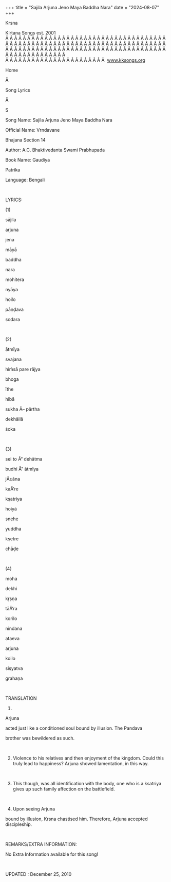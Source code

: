 +++ 
title = "Sajila Arjuna Jeno Maya Baddha Nara"
date = "2024-08-07"
+++

Krsna
 
Kirtana
 Songs est. 2001
Â Â Â Â Â Â Â Â Â Â Â Â Â Â Â Â Â Â Â Â Â Â Â Â Â Â Â Â Â Â Â Â Â Â Â Â Â Â Â Â Â Â Â Â Â Â Â Â Â Â Â Â Â Â Â Â Â Â Â Â Â Â Â Â Â Â Â Â Â Â Â Â Â Â Â Â Â Â Â Â Â Â Â Â Â Â Â Â Â Â Â Â Â Â Â Â Â Â Â Â Â Â Â Â Â Â Â Â Â Â Â Â Â Â Â Â Â Â Â Â Â Â Â Â Â  
Â Â Â Â Â Â Â Â Â Â Â Â Â Â Â Â Â Â Â Â Â Â Â  
www.kksongs.org








Home
 
Ã 
 
Song Lyrics
 
Ã 
 
S




Song Name: 
Sajila Arjuna Jeno Maya Baddha Nara


Official Name: 
Vrndavane
 
Bhajana
 Section 14


Author: 
A.C. 
Bhaktivedanta
 Swami 
Prabhupada


Book Name: 
Gaudiya


Patrika


Language: 
Bengali




 


LYRICS:


(1)


sājila
 
arjuna
 
jena
 
māyā
 
baddha
 
nara


mohitera
 
nyāya
 
hoilo
 
pāṇḍava
 
sodara


 


(2)


ātmīya
 
svajana
 
hiḿsā
 pare 
rājya
 
bhoga


īthe
 
hibā
 
sukha
 Â– 
pārtha
 
dekhāilā
 
śoka


 


(3)


sei
 to Â“
dehātma
 
budhi
Â” 
ātmīya
 
jÃ±āna
 
kaÂ’re


kṣatriya
 
hoiyā
 
snehe
 
yuddha
 
kṣetre


chāḍe


 


(4)


moha
 
dekhi
 
kṛṣṇa


tāÂ’ra
 
korilo
 
nindana


ataeva
 
arjuna
 
koilo
 
siṣyatva
 
grahaṇa


 


TRANSLATION


1) 
Arjuna

acted just like a conditioned soul bound by illusion. The 
Pandava

brother was bewildered as such.


 


2) Violence to his relatives and
then enjoyment of the kingdom. Could this truly lead to happiness? 
Arjuna
 showed lamentation, in this way. 


 


3) This though, was all identification
with the body, one who is a 
ksatriya
 gives up such
family affection on the battlefield.


 


4) Upon seeing 
Arjuna

bound by illusion, 
Krsna
 chastised him. Therefore, 
Arjuna
 accepted discipleship.


 


REMARKS/EXTRA INFORMATION:


No Extra
Information available for this song!


 


UPDATED
:
 December 25, 2010